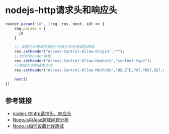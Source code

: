 # nodejs-http请求头和响应头

```js
router.param('id', (req, res, next, id) => {
    req.params = {
      id
    }

    // 设置允许跨域的域名*代表允许任意域名跨域
    res.setHeader("Access-Control-Allow-Origin","*");
    //允许的header类型
    res.setHeader("Access-Control-Allow-Headers","content-type");
    //跨域允许的请求方式
    res.setHeader("Access-Control-Allow-Methods","DELETE,PUT,POST,GET,OPTIONS");

    next()
})
```

## 参考链接
* [nodejs 中http请求头，响应头](https://my.oschina.net/shuaihong/blog/1545010)
* [NodeJs中Ajax跨域问题分析](https://blog.csdn.net/TDCQZD/article/details/82047632)
* [Node.js如何设置允许跨域](https://blog.csdn.net/u012149969/article/details/81145144)
